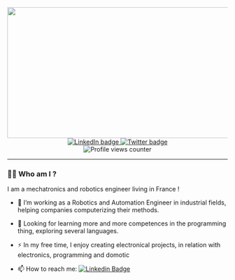 <div id="header" align="center">
  <img src="https://media.giphy.com/media/dWesBcTLavkZuG35MI/giphy.gif" width="600" height="300" />
</div>

<div id="badges" align="center">
  <a href="https://fr.linkedin.com/in/maxime-blandin">
<img src="https://img.shields.io/badge/LinkedIn-blue?logo=linkedin&logoColor=white&style=for-the-badge" alt="LinkedIn badge" />
  </a>
  <a href="https://twitter.com">
<img src="https://img.shields.io/badge/Twitter-blue?style=for-the-badge&logo=twitter&logoColor=white" alt="Twitter badge"/>
  </a>
</div>

<div id="viewscounter" align="center">
  <img src="https://komarev.com/ghpvc/?username=obamask&style=for-the-badge&color=blue" alt="Profile views counter"/>
</div>


---

### :man_technologist: Who am I ?
I am a mechatronics and robotics engineer living in France !
- :telescope: I’m working as a Robotics and Automation Engineer in industrial fields, helping companies computerizing their methods.

- :seedling: Looking for learning more and more competences in the programming thing, exploring several languages.

- :zap: In my free time, I enjoy creating electronical projects, in relation with electronics, programming and domotic

- :mailbox: How to reach me: [![Linkedin Badge](https://img.shields.io/badge/-click-blue?style=flat&logo=Linkedin&logoColor=white)](https://fr.linkedin.com/in/maxime-blandin)
